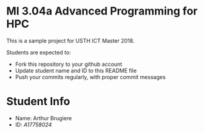 MI 3.04a Advanced Programming for HPC
=============================================

This is a sample project for USTH ICT Master 2018.

Students are expected to:

* Fork this repository to your github account
* Update student name and ID to this README file
* Push your commits regularly, with proper commit messages

Student Info
=======================

* Name: Arthur Brugiere
* ID: *A17758024*
